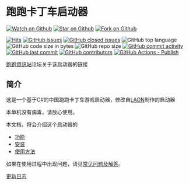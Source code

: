 # 跑跑卡丁车启动器

[![Watch on Github](https://img.shields.io/github/watchers/yanygm/Launcher_V2.svg?style=social)](https://github.com/yanygm/Launcher_V2/watchers)
[![Star on Github](https://img.shields.io/github/stars/yanygm/Launcher_V2.svg?style=social)](https://github.com/yanygm/Launcher_V2/stargazers)
[![Fork on Github](https://img.shields.io/github/forks/yanygm/Launcher_V2.svg?style=social)](https://github.com/yanygm/Launcher_V2/network/members)

[![Hits](https://hits.sh/github.com/yanygm/Launcher_V2.svg)](https://hits.sh/github.com/yanygm/Launcher_V2/)
[![GitHub issues](https://img.shields.io/github/issues/yanygm/Launcher_V2.svg)](https://github.com/yanygm/Launcher_V2/issues)
[![GitHub closed issues](https://img.shields.io/github/issues-closed/yanygm/Launcher_V2.svg)](https://github.com/yanygm/Launcher_V2/issues?q=is%3Aissue+is%3Aclosed)
![GitHub top language](https://img.shields.io/github/languages/top/yanygm/Launcher_V2.svg)
![GitHub code size in bytes](https://img.shields.io/github/languages/code-size/yanygm/Launcher_V2.svg)
![GitHub repo size](https://img.shields.io/github/repo-size/yanygm/Launcher_V2.svg)
[![GitHub commit activity](https://img.shields.io/github/commit-activity/m/yanygm/Launcher_V2.svg)](https://github.com/yanygm/Launcher_V2/commits/main)
[![GitHub last commit](https://img.shields.io/github/last-commit/yanygm/Launcher_V2.svg)](https://github.com/yanygm/Launcher_V2/commits/main)
[![GitHub contributors](https://img.shields.io/github/contributors/yanygm/Launcher_V2.svg)](https://github.com/yanygm/Launcher_V2/graphs/contributors)
[![GitHub Actions - Publish](https://img.shields.io/github/actions/workflow/status/yanygm/Launcher_V2/Publish.yml?branch=main)](https://github.com/yanygm/Launcher_V2/actions/workflows/Publish.yml)

[跑跑資訊站](https://kartinfo.me/thread-9369-1-1.html)论坛关于该启动器的链接

## 简介

这是一个基于C#的中国跑跑卡丁车游戏启动器，修改自[LAON](https://github.com/MyPuppy)制作的启动器

本单机没有病毒，请放心使用。

本文档，将会介绍这个启动器的

- [功能](./feature.md)
- [安装](./installation.md)
- [使用方法](./how-to-use.md)

如果在使用过程中出现问题，请见[常见问题及解答](./FAQ.md)。

[更新日志](./changelog.md)
